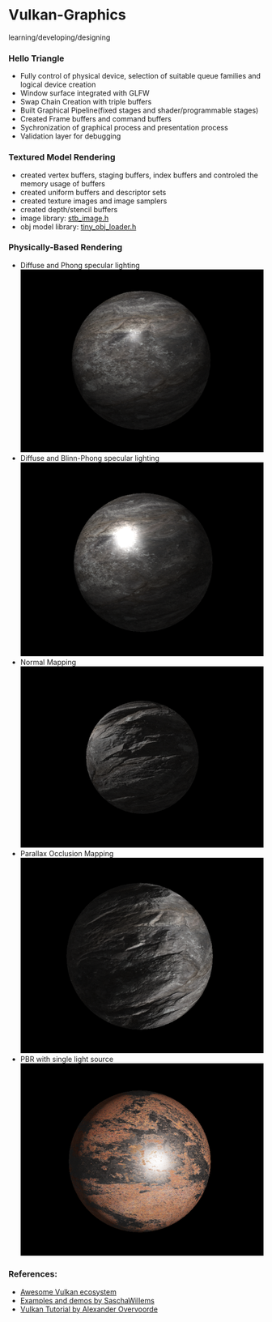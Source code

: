# Vulkan-Graphics
learning/developing/designing

<h3>Hello Triangle</h3>

* Fully control of physical device, selection of suitable queue families and logical device creation
* Window surface integrated with GLFW
* Swap Chain Creation with triple buffers
* Built Graphical Pipeline(fixed stages and shader/programmable stages)
* Created Frame buffers and command buffers
* Sychronization of graphical process and presentation process
* Validation layer for debugging

<h3>Textured Model Rendering</h3>

* created vertex buffers, staging buffers, index buffers and controled the memory usage of buffers
* created uniform buffers and descriptor sets
* created texture images and image samplers
* created depth/stencil buffers
* image library: <a href='https://github.com/nothings/stb'>stb_image.h</a>
* obj model library: <a href='https://github.com/syoyo/tinyobjloader'>tiny_obj_loader.h</a>

<h3>Physically-Based Rendering</h3>

* Diffuse and Phong specular lighting
![alt text](https://github.com/wangkepfe/Vulkan-Graphics/blob/master/Demo/basic_lighting.PNG "basic_lighting")
* Diffuse and Blinn-Phong specular lighting
![alt text](https://github.com/wangkepfe/Vulkan-Graphics/blob/master/Demo/basic_lighting_Blinn_phong.PNG "basic_lighting_Blinn_phong")
* Normal Mapping
![alt text](https://github.com/wangkepfe/Vulkan-Graphics/blob/master/Demo/normal_mapping.PNG "normal_mapping")
* Parallax Occlusion Mapping
![alt text](https://github.com/wangkepfe/Vulkan-Graphics/blob/master/Demo/parallax_mapping.PNG "parallax_mapping")
* PBR with single light source
![alt text](https://github.com/wangkepfe/Vulkan-Graphics/blob/master/Demo/PBR.PNG "PBR")

<h3>References: </h3>

* <a href='http://vinjn.github.io/awesome-vulkan/'>Awesome Vulkan ecosystem</a>
* <a href='https://github.com/SaschaWillems/Vulkan'>Examples and demos by SaschaWillems</a>
* <a href='https://vulkan-tutorial.com/Introduction'>Vulkan Tutorial by Alexander Overvoorde</a>
